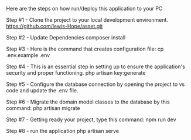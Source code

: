 Here are the steps on how run/deploy this application to your PC

Step #1 - Clone the project to your local development environment.
https://github.com/lewis-Hope/asset.git

Step #2 - Update Dependencies
composer install

Step #3 - Here is the command that creates configuration file:
cp .env.example .env

Step #4 - This is an essential step in setting up to ensure the application's security and proper functioning.
php artisan key:generate

Step #5 - Configure the database connection by opening the project to vs code and update the .env file.

Step #6 - Migrate the domain model classes to the database by this command:
php artisan migrate

Step #7 - Getting ready your project, type this command:
npm run dev

Step #8 - run the application
php artisan serve

